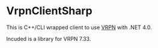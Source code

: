 # VrpnClientSharp

This is C++/CLI wrapped client to use [VRPN](https://github.com/vrpn/vrpn) with .NET 4.0.

Incuded is a library for VRPN 7.33.
